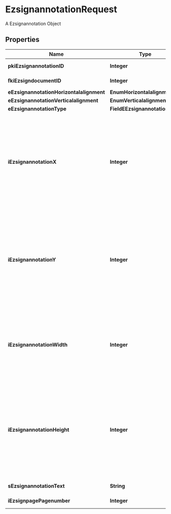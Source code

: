 

# EzsignannotationRequest

A Ezsignannotation Object

## Properties

| Name | Type | Description | Notes |
|------------ | ------------- | ------------- | -------------|
|**pkiEzsignannotationID** | **Integer** | The unique ID of the Ezsignannotation |  [optional] |
|**fkiEzsigndocumentID** | **Integer** | The unique ID of the Ezsigndocument |  |
|**eEzsignannotationHorizontalalignment** | **EnumHorizontalalignment** |  |  [optional] |
|**eEzsignannotationVerticalalignment** | **EnumVerticalalignment** |  |  [optional] |
|**eEzsignannotationType** | **FieldEEzsignannotationType** |  |  |
|**iEzsignannotationX** | **Integer** | The X coordinate (Horizontal) where to put the Ezsignannotation on the page.  Coordinate is calculated at 100dpi (dot per inch). So for example, if you want to put the Ezsignannotation 2 inches from the left border of the page, you would use \&quot;200\&quot; for the X coordinate. |  |
|**iEzsignannotationY** | **Integer** | The Y coordinate (Vertical) where to put the Ezsignannotation on the page.  Coordinate is calculated at 100dpi (dot per inch). So for example, if you want to put the Ezsignannotation 3 inches from the top border of the page, you would use \&quot;300\&quot; for the Y coordinate. |  |
|**iEzsignannotationWidth** | **Integer** | The Width of the Ezsignannotation.  Width is calculated at 100dpi (dot per inch). So for example, if you want to have the width of the Ezsignannotation to be 3 inches, you would use \&quot;300\&quot; for the Width. |  [optional] |
|**iEzsignannotationHeight** | **Integer** | The Height of the Ezsignannotation.  Height is calculated at 100dpi (dot per inch). So for example, if you want to have the height of the Ezsignannotation to be 2 inches, you would use \&quot;200\&quot; for the Height.  This can only be set if eEzsignannotationType is **StrikethroughBlock** or **Text** |  [optional] |
|**sEzsignannotationText** | **String** | The Text of the Ezsignannotation |  [optional] |
|**iEzsignpagePagenumber** | **Integer** | The page number in the Ezsigndocument |  |



